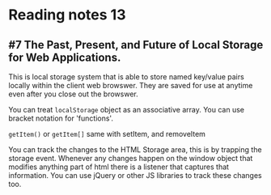 # Reading notes 13

## #7 The Past, Present, and Future of Local Storage for Web Applications.

This is local storage system that is able to store named key/value pairs locally within the client web browswer. They are saved for use at anytime even after you close out the browswer.  

You can treat `localStorage` object as an associative array. You can use bracket notation for 'functions'.

`getItem()` or `getItem[]` same with setItem, and removeItem  

You can track the changes to the HTML Storage area, this is by trapping the storage event.  Whenever any changes happen on the window object that modifies anything part of html there is a listener that captures that information. You can use jQuery or other JS libraries to track these changes too.  

